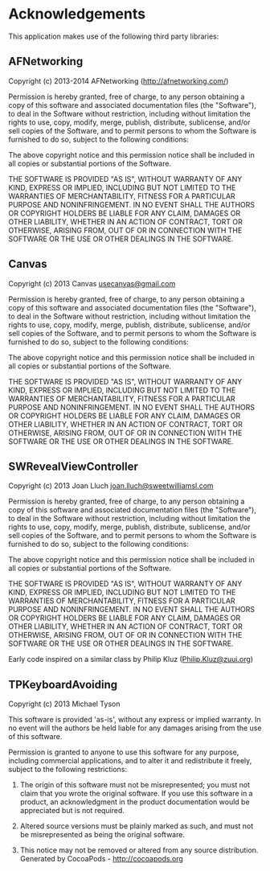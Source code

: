 # Acknowledgements
This application makes use of the following third party libraries:

## AFNetworking

Copyright (c) 2013-2014 AFNetworking (http://afnetworking.com/)

Permission is hereby granted, free of charge, to any person obtaining a copy
of this software and associated documentation files (the "Software"), to deal
in the Software without restriction, including without limitation the rights
to use, copy, modify, merge, publish, distribute, sublicense, and/or sell
copies of the Software, and to permit persons to whom the Software is
furnished to do so, subject to the following conditions:

The above copyright notice and this permission notice shall be included in
all copies or substantial portions of the Software.

THE SOFTWARE IS PROVIDED "AS IS", WITHOUT WARRANTY OF ANY KIND, EXPRESS OR
IMPLIED, INCLUDING BUT NOT LIMITED TO THE WARRANTIES OF MERCHANTABILITY,
FITNESS FOR A PARTICULAR PURPOSE AND NONINFRINGEMENT. IN NO EVENT SHALL THE
AUTHORS OR COPYRIGHT HOLDERS BE LIABLE FOR ANY CLAIM, DAMAGES OR OTHER
LIABILITY, WHETHER IN AN ACTION OF CONTRACT, TORT OR OTHERWISE, ARISING FROM,
OUT OF OR IN CONNECTION WITH THE SOFTWARE OR THE USE OR OTHER DEALINGS IN
THE SOFTWARE.


## Canvas

Copyright (c) 2013 Canvas <usecanvas@gmail.com>
 
Permission is hereby granted, free of charge, to any person obtaining a copy
of this software and associated documentation files (the "Software"), to deal
in the Software without restriction, including without limitation the rights
to use, copy, modify, merge, publish, distribute, sublicense, and/or sell
copies of the Software, and to permit persons to whom the Software is furnished
to do so, subject to the following conditions:
 
The above copyright notice and this permission notice shall be included in all
copies or substantial portions of the Software.
 
THE SOFTWARE IS PROVIDED "AS IS", WITHOUT WARRANTY OF ANY KIND, EXPRESS OR
IMPLIED, INCLUDING BUT NOT LIMITED TO THE WARRANTIES OF MERCHANTABILITY,
FITNESS FOR A PARTICULAR PURPOSE AND NONINFRINGEMENT. IN NO EVENT SHALL THE
AUTHORS OR COPYRIGHT HOLDERS BE LIABLE FOR ANY CLAIM, DAMAGES OR OTHER
LIABILITY, WHETHER IN AN ACTION OF CONTRACT, TORT OR OTHERWISE, ARISING FROM,
OUT OF OR IN CONNECTION WITH THE SOFTWARE OR THE USE OR OTHER DEALINGS IN
THE SOFTWARE.

## SWRevealViewController

 Copyright (c) 2013 Joan Lluch <joan.lluch@sweetwilliamsl.com>
 
 Permission is hereby granted, free of charge, to any person obtaining a copy
 of this software and associated documentation files (the "Software"), to deal
 in the Software without restriction, including without limitation the rights
 to use, copy, modify, merge, publish, distribute, sublicense, and/or sell
 copies of the Software, and to permit persons to whom the Software is furnished
 to do so, subject to the following conditions:
 
 The above copyright notice and this permission notice shall be included in all
 copies or substantial portions of the Software.
 
 THE SOFTWARE IS PROVIDED "AS IS", WITHOUT WARRANTY OF ANY KIND, EXPRESS OR
 IMPLIED, INCLUDING BUT NOT LIMITED TO THE WARRANTIES OF MERCHANTABILITY,
 FITNESS FOR A PARTICULAR PURPOSE AND NONINFRINGEMENT. IN NO EVENT SHALL THE
 AUTHORS OR COPYRIGHT HOLDERS BE LIABLE FOR ANY CLAIM, DAMAGES OR OTHER
 LIABILITY, WHETHER IN AN ACTION OF CONTRACT, TORT OR OTHERWISE, ARISING FROM,
 OUT OF OR IN CONNECTION WITH THE SOFTWARE OR THE USE OR OTHER DEALINGS IN
 THE SOFTWARE.

 Early code inspired on a similar class by Philip Kluz (Philip.Kluz@zuui.org)

## TPKeyboardAvoiding

Copyright (c) 2013 Michael Tyson

This software is provided 'as-is', without any express or implied
warranty. In no event will the authors be held liable for any damages
arising from the use of this software.

Permission is granted to anyone to use this software for any purpose,
including commercial applications, and to alter it and redistribute it
freely, subject to the following restrictions:

1. The origin of this software must not be misrepresented; you must not
   claim that you wrote the original software. If you use this software
   in a product, an acknowledgment in the product documentation would be
   appreciated but is not required.

2. Altered source versions must be plainly marked as such, and must not be
   misrepresented as being the original software.

3. This notice may not be removed or altered from any source
   distribution.
Generated by CocoaPods - http://cocoapods.org
